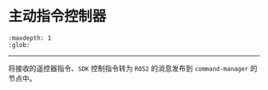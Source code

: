 # 主动指令控制器

```{toctree}
:maxdepth: 1
:glob:
```

------

将接收的遥控器指令、`SDK` 控制指令转为 `ROS2` 的消息发布到 `command-manager` 的节点中。

